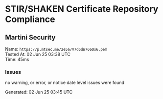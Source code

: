 # STIR/SHAKEN Certificate Repository Compliance

## Martini Security

Name: `https://p.mtsec.me/2e5a/V7d6dW766Qx6.pem`\
Tested At: 02 Jun 25 03:38 UTC\
Time: 45ms

### Issues

no warning, or error, or notice date level issues were found

Generated: 02 Jun 25 03:45 UTC